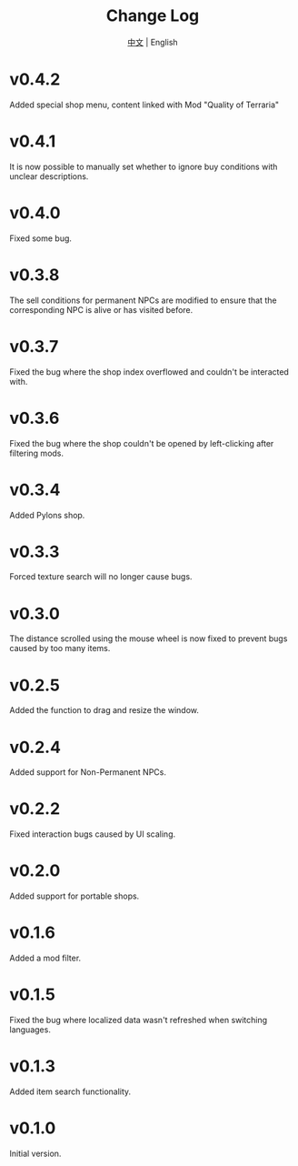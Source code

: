 ﻿<h1 align="center">Change Log</h1>

<div align="center">

[中文](ChangeLog.md) | English

</div>

# v0.4.2
Added special shop menu, content linked with Mod "Quality of Terraria"
# v0.4.1
It is now possible to manually set whether to ignore buy conditions with unclear descriptions.
# v0.4.0
Fixed some bug.
# v0.3.8
The sell conditions for permanent NPCs are modified to ensure that the corresponding NPC is alive or has visited before.
# v0.3.7
Fixed the bug where the shop index overflowed and couldn't be interacted with.
# v0.3.6
Fixed the bug where the shop couldn't be opened by left-clicking after filtering mods.
# v0.3.4
Added Pylons shop.
# v0.3.3
Forced texture search will no longer cause bugs.
# v0.3.0
The distance scrolled using the mouse wheel is now fixed to prevent bugs caused by too many items.
# v0.2.5
Added the function to drag and resize the window.
# v0.2.4
Added support for Non-Permanent NPCs.
# v0.2.2
Fixed interaction bugs caused by UI scaling.
# v0.2.0
Added support for portable shops.
# v0.1.6
Added a mod filter.
# v0.1.5
Fixed the bug where localized data wasn't refreshed when switching languages.
# v0.1.3
Added item search functionality.
# v0.1.0
Initial version.